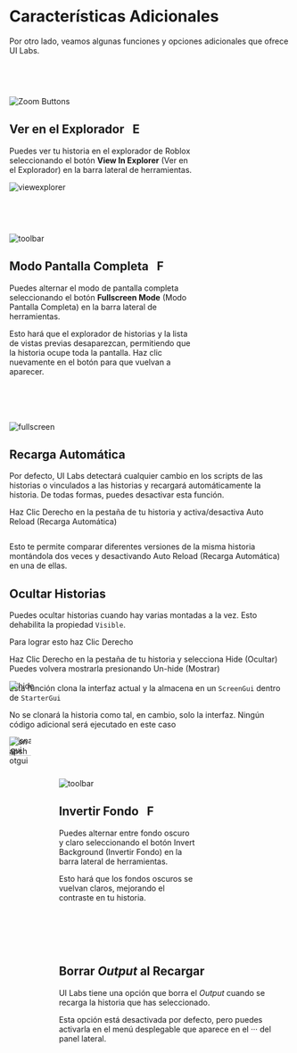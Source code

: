 # Características Adicionales

Por otro lado, veamos algunas funciones y opciones adicionales que ofrece UI Labs.

<div class="image-tip-holder" style="padding-top: 60px;">
   <div style="position: relative;" >
      <img class="image-label" src="/docs/plugin/toolbar.png" alt="Zoom Buttons">
      <div class="explorer-selector" />
   </div>
</div>

## Ver en el Explorador  &nbsp; <span class="item-description">E</span>

<p style="margin-right: 170px">
Puedes ver tu historia en el explorador de Roblox seleccionando el botón <b>View In Explorer</b> <span class="tiphelp">(Ver en el Explorador)</span> en la barra lateral de herramientas.
</p>

<img class="image-label" src="/docs/plugin/extras/viewinexplorer.png" alt="viewexplorer" />

<div class="image-tip-holder" style="padding-top: 75px;">
   <div style="position: relative;" >
      <img class="image-label" src="/docs/plugin/toolbar2.png" alt="toolbar">
      <div class="fullscreen-selector" />
   </div>
</div>

## Modo Pantalla Completa  &nbsp; <span class="item-description">F</span>

<p style="margin-right: 170px">
Puedes alternar el modo de pantalla completa seleccionando el botón <b>Fullscreen Mode</b> <span class="tiphelp">(Modo Pantalla Completa)</span> en la barra lateral de herramientas.
</p>

<p style="margin-right: 170px">
Esto hará que el explorador de historias y la lista de vistas previas desaparezcan, permitiendo que la historia ocupe toda la pantalla. Haz clic nuevamente en el botón para que vuelvan a aparecer.
</p>
<br/><br/><br/><br/>

<img class="image-label" src="/docs/plugin/extras/fullscreen.png" alt="fullscreen">

## Recarga Automática

Por defecto, UI Labs detectará cualquier cambio en los scripts de las historias o vinculados a las historias y recargará automáticamente la historia. De todas formas, puedes desactivar esta función.

Haz <span class="item-description">Clic Derecho</span> en la pestaña de tu historia y activa/desactiva <span class="button-reference">Auto Reload</span> <span class="tiphelp">(Recarga Automática)</span>

<div style="position: relative; display: inline-block;">
   <div class="image-label" style="overflow: hidden;">
      <div style="position: relative; margin-bottom: -95px;">
         <img src="/docs/plugin/previewdropdown.png" alt="autoreload">
         <div class="auto-reload-selector" />
      </div>
   </div>
</div>

Esto te permite comparar diferentes versiones de la misma historia montándola dos veces y desactivando <span class="button-reference">Auto Reload</span> <span class="tiphelp">(Recarga Automática)</span> en una de ellas.

## Ocultar Historias

Puedes ocultar historias cuando hay varias montadas a la vez. Esto dehabilita la propiedad `Visible`.

Para lograr esto haz <span class="item-description">Clic Derecho</span> 

Haz <span class="item-description">Clic Derecho</span> en la pestaña de tu historia y selecciona <span class="button-reference">Hide</span> <span class="tiphelp">(Ocultar)</span><br/>Puedes volvera mostrarla presionando <span class="button-reference">Un-hide</span> <span class="tiphelp">(Mostrar)</span>

<div style="position: relative; display: flex; flex-direction: row; gap: 10px;">
   <div class="image-label" style="overflow: hidden;">
      <div style="position: relative; margin-bottom: -150px;">
         <img src="/docs/plugin/previewdropdown.png" alt="hide">
         <div class="hide-selector"/>
      </div>
   </div> 
   <div class="image-label" style="overflow: hidden;">
      <div style="position: relative; margin-bottom: -150px;">
         <img src="/docs/plugin/extras/unhide.png" alt="hide" style="margin-bottom: -150px;">
         <div class="unhide-selector" />
      </div >
   </div>
</div>

## Guardar Versiones

Puedes guardar la versión actual de la interfaz tu historia al hacer <span class="item-description">Clic Derecho</span> sobre la pestaña de tu historia y seleccionando <span class="button-reference">Create Snapshot</span> <span class="tiphelp">(Guardar Versión)</span>

Esta función clona la interfaz actual y la almacena en un `ScreenGui` dentro de `StarterGui`

<span class="tiphelp">No se clonará la historia como tal, en cambio, solo la interfaz. Ningún código adicional será ejecutado en este caso</span>

<div style="position: relative; display: flex; flex-direction: row; gap: 50px;">
   <div class="image-label" style="overflow: hidden;">
      <div style="position: relative; margin-bottom: -75px;">
         <img src="/docs/plugin/previewdropdown.png" alt="snapshotgui" >
         <div class="snapshot-selector" />
      </div>
   </div> 
   <img class="image-label" src="/docs/plugin/extras/snapshotgui.png" alt="snapshotgui" style="margin-top: 20px; width: fit-content; height: fit-content; margin-bottom: -150px;" />
</div>

<div class="image-tip-holder" style="padding-top: 75px;">
   <div style="position: relative;" >
      <img class="image-label" src="/docs/plugin/toolbar2.png" alt="toolbar">
      <div class="invert-selector" />
   </div>
</div>

## Invertir Fondo  &nbsp; <span class="item-description">F</span>

<p style="margin-right: 170px">
Puedes alternar entre fondo oscuro y claro seleccionando el botón <span class="button-reference">Invert Background</span> <span class="tiphelp">(Invertir Fondo)</span> en la barra lateral de herramientas.
</p>

<p style="margin-right: 170px">
Esto hará que los fondos oscuros se vuelvan claros, mejorando el contraste en tu historia.
</p>
<br/><br/><br/><br/>

## Borrar *Output* al Recargar

UI Labs tiene una opción que borra el *Output* cuando se recarga la historia que has seleccionado.

Esta opción está desactivada por defecto, pero puedes activarla en el menú desplegable que aparece en el <span class="item-description">&middot;&middot;&middot;</span> del panel lateral.

<div class="image-label" style="overflow: hidden;">
   <div style="position: relative; margin-bottom: -75px;">
      <img src="/docs/plugin/titledropdown.png" alt="snapshotgui" >
      <div class="clearoutput-selector" />
   </div>
</div> 
